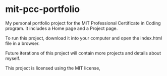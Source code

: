 # mit-pcc-portfolio

My personal portfolio project for the MIT Professional Certificate in Coding program. It includes a Home page and a Project page.

To run this project, download it into your computer and open the index.html file in a browser.

Future iterations of this project will contain more projects and details about myself.

This project is licensed using the MIT license,
